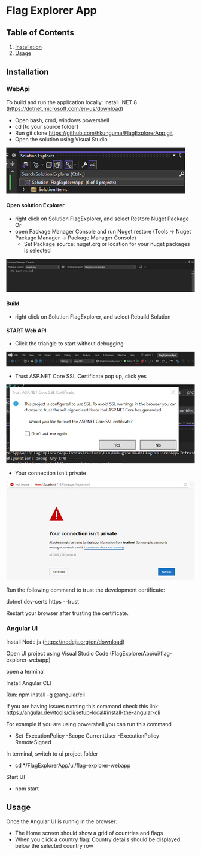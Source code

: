 # Flag Explorer App

## Table of Contents
1. [Installation](#installation)
2. [Usage](#usage)

## Installation

### WebApi
To build and run the application locally:
install .NET 8 (https://dotnet.microsoft.com/en-us/download)
- Open bash, cmd, windows powershell
- cd [to your source folder]
- Run git clone https://github.com/hkunguma/FlagExplorerApp.git
- Open the solution using Visual Studio

![alt text](readme-assets/image.png)

#### Open solution Explorer 
- right click on Solution FlagExplorer, and select Restore Nuget Package
Or 
- open Package Manager Console and run Nuget restore (Tools -> Nuget Package Manager -> Package Manager Console)
  - Set Package source: nuget.org or location for your nuget packages is selected

![alt text](readme-assets/packagemanagerconsole.png)

#### Build
- right click on Solution FlagExplorer, and select Rebuild Solution

#### START Web API

- Click the triangle to start without debugging

![alt text](readme-assets/startapi.png)

- Trust ASP.NET Core SSL Certificate pop up, click yes

![alt text](readme-assets/sslcertificate.png)

- Your connection isn't private

![alt text](readme-assets/browsernotsecure.png)

Run the following command to trust the development certificate:

 dotnet dev-certs https --trust

Restart your browser after trusting the certificate.

### Angular UI

Install Node.js (https://nodejs.org/en/download)

Open UI project using Visual Studio Code (FlagExplorerApp\ui\flag-explorer-webapp)

open a terminal

Install Angular CLI

Run: npm install -g @angular/cli

If you are having issues running this command check this link: https://angular.dev/tools/cli/setup-local#install-the-angular-cli

For example if you are using powershell you can run this command
- Set-ExecutionPolicy -Scope CurrentUser -ExecutionPolicy RemoteSigned

In terminal, switch to ui project folder
- cd */FlagExplorerApp/ui/flag-explorer-webapp

Start UI
- npm start

## Usage

Once the Angular UI is runnig in the browser:
- The Home screen should show a grid of countries and flags
- When you click a country flag: Country details should be displayed below the selected country row